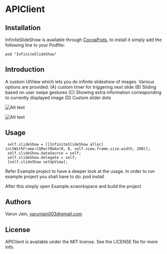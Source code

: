 # APIClient

## Installation

InfiniteSlideShow is available through [CocoaPods](http://cocoapods.org), to install
it simply add the following line to your Podfile:

    pod "InfiniteSlideShow"

## Introduction

A custom UIView which lets you do infinite slideshow of images. Various options are provided: (A) custom timer for triggering next slide (B) Sliding based on user swipe gestures (C) Showing extra information corresponding to currently displayed image (D) Custom slider dots

![Alt text](https://raw.githubusercontent.com/thebitmonk/InfiniteSlideShow/master/ScreenShots/1.png "")

![Alt text](https://raw.githubusercontent.com/thebitmonk/InfiniteSlideShow/master/ScreenShots/2.png "")

## Usage
	 self.slideShow = [[InfiniteSlideShow alloc] initWithFrame:CGRectMake(0, 0, self.view.frame.size.width, 200)];
	 self.slideShow.dataSource = self;
	 self.slideShow.delegate = self;
	 [self.slideShow setUpView];

Refer Example project to have a deeper look at the usage. In order to run example project you shall have to do:
	pod install

After this simply open Example.xcworkspace and build the project

## Authors

Varun Jain, varunjain003@gmail.com

## License

APIClient is available under the MIT license. See the LICENSE file for more info.
